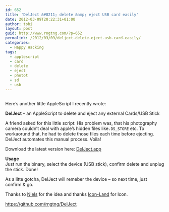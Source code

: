 ```yaml
---
id: 652
title: 'DelJect &#8211; delete &amp; eject USB card easily'
date: 2012-03-09T20:22:31+01:00
author: tobi
layout: post
guid: http://www.rngtng.com/?p=652
permalink: /2012/03/09/delject-delete-eject-usb-card-easily/
categories:
  - Happy Hacking
tags:
  - applescript
  - card
  - delete
  - eject
  - photot
  - sd
  - usb
---
```

<img class="aligncenter" src="http://www.veryicon.com/icon/png/Media/Play%20Stop%20Pause/Eject%20Normal%20Red.png" alt="" />

Here&#8217;s another little AppleScript I recently wrote:

**DelJect** &#8211; an AppleScript to delete and eject any external Cards/USB Stick

A friend asked for this little script: His problem was, that his photography camera couldn&#8217;t deal with apple&#8217;s hidden files like`.DS_STORE` etc. To workaorund that, he had to delete those files each time before ejecting. DelJect automates this manual process. Voila!

Download the latest version here: [DelJect.app](https://github.com/downloads/rngtng/DelJect/DelJect.dmg)

**Usage**  
Just run the binary, select the device (USB stick), confirm delete and unplug the stick. Done!

As a litte gotcha, DelJect will remeber the device &#8211; so next time, just confirm & go.

Thanks to [Niels](http://leuchtstoffk.de/) for the idea and thanks [Icon-Land](http://www.veryicon.com/icons/media/play-stop-pause/eject-normal-red.html) for Icon.

<https://github.com/rngtng/DelJect>
